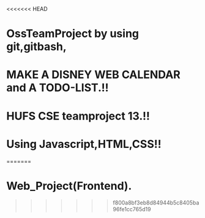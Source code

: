 <<<<<<< HEAD
# OssTeamProject by using git,gitbash,
# MAKE  A DISNEY WEB CALENDAR and A TODO-LIST.!!
# HUFS CSE teamproject 13.!!
# Using Javascript,HTML,CSS!!
=======
# Web_Project(Frontend).
>>>>>>> f800a8bf3eb8d84944b5c8405ba96fe1cc765d19
